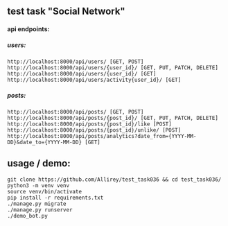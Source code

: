 ## test task "Social Network"

#### api endpoints:

##### users:

```
http://localhost:8000/api/users/ [GET, POST]
http://localhost:8000/api/users/{user_id}/ [GET, PUT, PATCH, DELETE]
http://localhost:8000/api/users/{user_id}/ [GET]
http://localhost:8000/api/users/activity{user_id}/ [GET]
```

##### posts:
```
http://localhost:8000/api/posts/ [GET, POST]
http://localhost:8000/api/posts/{post_id}/ [GET, PUT, PATCH, DELETE]
http://localhost:8000/api/posts/{post_id}/like [POST]
http://localhost:8000/api/posts/{post_id}/unlike/ [POST]
http://localhost:8000/api/posts/analytics?date_from={YYYY-MM-DD}&date_to={YYYY-MM-DD} [GET]
```

## usage / demo:

```shell script
git clone https://github.com/Allirey/test_task036 && cd test_task036/
python3 -m venv venv
source venv/bin/activate
pip install -r requirements.txt
./manage.py migrate
./manage.py runserver
./demo_bot.py
```
